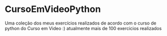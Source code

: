 # CursoEmVideoPython
Uma coleção dos meus exercícios realizados de acordo com o curso de python do Curso em Video :)
atualmente mais de 100 exercicios realizados
